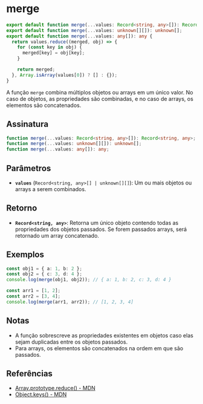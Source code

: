 # merge

```typescript
export default function merge(...values: Record<string, any>[]): Record<string, any>;
export default function merge(...values: unknown[][]): unknown[];
export default function merge(...values: any[]): any {
  return values.reduce((merged, obj) => {
    for (const key in obj) {
      merged[key] = obj[key];
    }

    return merged;
  }, Array.isArray(values[0]) ? [] : {});
}
```

A função `merge` combina múltiplos objetos ou arrays em um único valor. No caso de objetos, as propriedades são combinadas, e no caso de arrays, os elementos são concatenados.

## Assinatura

```typescript
function merge(...values: Record<string, any>[]): Record<string, any>;
function merge(...values: unknown[][]): unknown[];
function merge(...values: any[]): any;
```

## Parâmetros

- **`values`** (`Record<string, any>[] | unknown[][]`): Um ou mais objetos ou arrays a serem combinados.

## Retorno

- **`Record<string, any>`**: Retorna um único objeto contendo todas as propriedades dos objetos passados. Se forem passados arrays, será retornado um array concatenado.

## Exemplos

```typescript
const obj1 = { a: 1, b: 2 };
const obj2 = { c: 3, d: 4 };
console.log(merge(obj1, obj2)); // { a: 1, b: 2, c: 3, d: 4 }

const arr1 = [1, 2];
const arr2 = [3, 4];
console.log(merge(arr1, arr2)); // [1, 2, 3, 4]
```

## Notas

- A função sobrescreve as propriedades existentes em objetos caso elas sejam duplicadas entre os objetos passados.
- Para arrays, os elementos são concatenados na ordem em que são passados.

## Referências

- [Array.prototype.reduce() - MDN](https://developer.mozilla.org/en-US/docs/Web/JavaScript/Reference/Global_Objects/Array/reduce)
- [Object.keys() - MDN](https://developer.mozilla.org/en-US/docs/Web/JavaScript/Reference/Global_Objects/Object/keys)